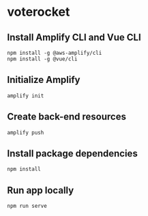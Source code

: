 # voterocket

## Install Amplify CLI and Vue CLI 
```
npm install -g @aws-amplify/cli
npm install -g @vue/cli
```

## Initialize Amplify
```
amplify init
```

## Create back-end resources
```
amplify push
```

## Install package dependencies
```
npm install
```

## Run app locally
```
npm run serve
```
